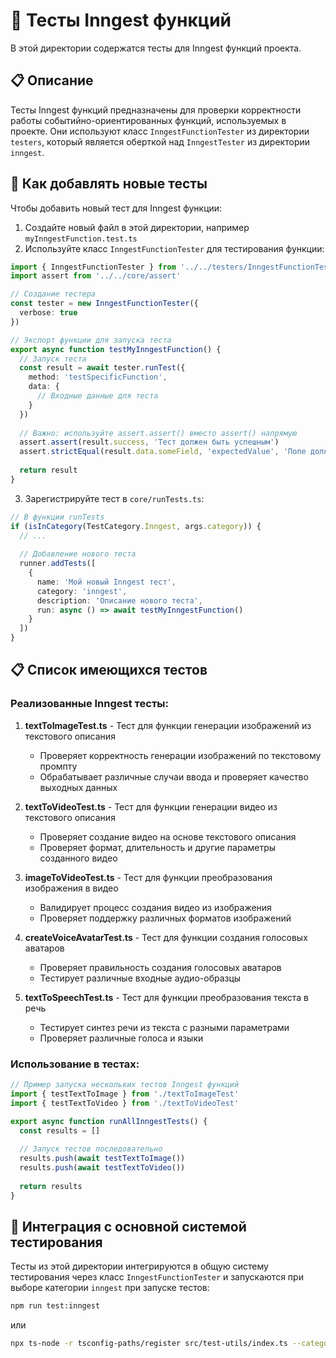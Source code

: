# 🔄 Тесты Inngest функций

В этой директории содержатся тесты для Inngest функций проекта.

## 📋 Описание

Тесты Inngest функций предназначены для проверки корректности работы событийно-ориентированных функций, используемых в проекте. Они используют класс `InngestFunctionTester` из директории `testers`, который является оберткой над `InngestTester` из директории `inngest`.

## 🚀 Как добавлять новые тесты

Чтобы добавить новый тест для Inngest функции:

1. Создайте новый файл в этой директории, например `myInngestFunction.test.ts`
2. Используйте класс `InngestFunctionTester` для тестирования функции:

```typescript
import { InngestFunctionTester } from '../../testers/InngestFunctionTester'
import assert from '../../core/assert'

// Создание тестера
const tester = new InngestFunctionTester({
  verbose: true
})

// Экспорт функции для запуска теста
export async function testMyInngestFunction() {
  // Запуск теста
  const result = await tester.runTest({
    method: 'testSpecificFunction',
    data: {
      // Входные данные для теста
    }
  })
  
  // Важно: используйте assert.assert() вместо assert() напрямую
  assert.assert(result.success, 'Тест должен быть успешным')
  assert.strictEqual(result.data.someField, 'expectedValue', 'Поле должно соответствовать ожидаемому значению')
  
  return result
}
```

3. Зарегистрируйте тест в `core/runTests.ts`:

```typescript
// В функции runTests
if (isInCategory(TestCategory.Inngest, args.category)) {
  // ...
  
  // Добавление нового теста
  runner.addTests([
    {
      name: 'Мой новый Inngest тест',
      category: 'inngest',
      description: 'Описание нового теста',
      run: async () => await testMyInngestFunction()
    }
  ])
}
```

## 📋 Список имеющихся тестов

### Реализованные Inngest тесты:

1. **textToImageTest.ts** - Тест для функции генерации изображений из текстового описания
   - Проверяет корректность генерации изображений по текстовому промпту
   - Обрабатывает различные случаи ввода и проверяет качество выходных данных

2. **textToVideoTest.ts** - Тест для функции генерации видео из текстового описания
   - Проверяет создание видео на основе текстового описания
   - Проверяет формат, длительность и другие параметры созданного видео

3. **imageToVideoTest.ts** - Тест для функции преобразования изображения в видео
   - Валидирует процесс создания видео из изображения
   - Проверяет поддержку различных форматов изображений

4. **createVoiceAvatarTest.ts** - Тест для функции создания голосовых аватаров
   - Проверяет правильность создания голосовых аватаров
   - Тестирует различные входные аудио-образцы

5. **textToSpeechTest.ts** - Тест для функции преобразования текста в речь
   - Тестирует синтез речи из текста с разными параметрами
   - Проверяет различные голоса и языки

### Использование в тестах:

```typescript
// Пример запуска нескольких тестов Inngest функций
import { testTextToImage } from './textToImageTest'
import { testTextToVideo } from './textToVideoTest'

export async function runAllInngestTests() {
  const results = []
  
  // Запуск тестов последовательно
  results.push(await testTextToImage())
  results.push(await testTextToVideo())
  
  return results
}
```

## 🔄 Интеграция с основной системой тестирования

Тесты из этой директории интегрируются в общую систему тестирования через класс `InngestFunctionTester` и запускаются при выборе категории `inngest` при запуске тестов:

```bash
npm run test:inngest
```

или

```bash
npx ts-node -r tsconfig-paths/register src/test-utils/index.ts --category=inngest
``` 